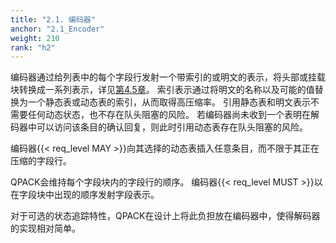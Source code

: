 ```yaml
---
title: "2.1. 编码器"
anchor: "2.1_Encoder"
weight: 210
rank: "h2"
---
```


编码器通过给列表中的每个字段行发射一个带索引的或明文的表示，将头部或挂载块转换成一系列表示，详见[第4.5章]()。
索引表示通过将明文的名称以及可能的值替换为一个静态表或动态表的索引，从而取得高压缩率。
引用静态表和明文表示不需要任何动态状态，也不存在队头阻塞的风险。
若编码器尚未收到一个表明在解码器中可以访问该条目的确认回复，则此时引用动态表存在队头阻塞的风险。

编码器{{< req_level MAY >}}向其选择的动态表插入任意条目，而不限于其正在压缩的字段行。

QPACK会维持每个字段块内的字段行的顺序。
编码器{{< req_level MUST >}}以在字段块中出现的顺序发射字段表示。

对于可选的状态追踪特性，QPACK在设计上将此负担放在编码器中，使得解码器的实现相对简单。

